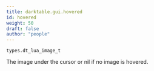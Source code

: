 ```yaml
---
title: darktable.gui.hovered
id: hovered
weight: 50
draft: false
author: "people"
---
```


`types.dt_lua_image_t`

The image under the cursor or nil if no image is hovered.
